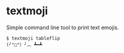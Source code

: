 textmoji
========

Simple command line tool to print text emojis.

```
$ textmoji tableflip
(╯°□°）╯︵ ┻━┻
```

